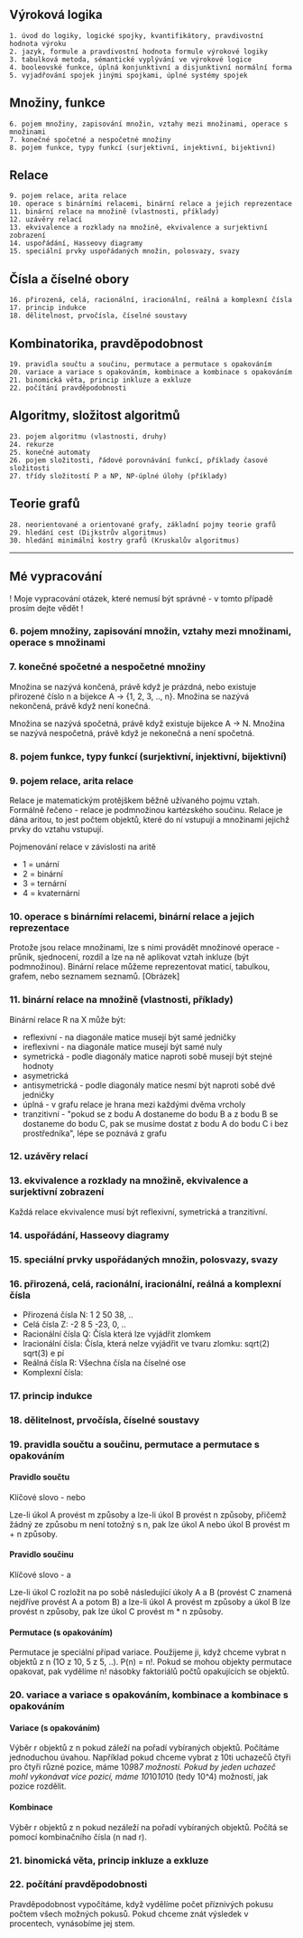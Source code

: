 ## Výroková logika
	1. úvod do logiky, logické spojky, kvantifikátory, pravdivostní hodnota výroku
	2. jazyk, formule a pravdivostní hodnota formule výrokové logiky
	3. tabulková metoda, sémantické vyplývání ve výrokové logice
	4. booleovské funkce, úplná konjunktivní a disjunktivní normální forma
	5. vyjadřování spojek jinými spojkami, úplné systémy spojek

## Množiny, funkce
	6. pojem množiny, zapisování množin, vztahy mezi množinami, operace s množinami
	7. konečné spočetné a nespočetné množiny
	8. pojem funkce, typy funkcí (surjektivní, injektivní, bijektivní)

## Relace
	9. pojem relace, arita relace
	10. operace s binárními relacemi, binární relace a jejich reprezentace
	11. binární relace na množině (vlastnosti, příklady)
	12. uzávěry relací
	13. ekvivalence a rozklady na množině, ekvivalence a surjektivní zobrazení
	14. uspořádání, Hasseovy diagramy
	15. speciální prvky uspořádaných množin, polosvazy, svazy

## Čísla a číselné obory
	16. přirozená, celá, racionální, iracionální, reálná a komplexní čísla
	17. princip indukce
	18. dělitelnost, prvočísla, číselné soustavy

## Kombinatorika, pravděpodobnost
	19. pravidla součtu a součinu, permutace a permutace s opakováním
	20. variace a variace s opakováním, kombinace a kombinace s opakováním
	21. binomická věta, princip inkluze a exkluze
	22. počítání pravděpodobnosti

## Algoritmy, složitost algoritmů
	23. pojem algoritmu (vlastnosti, druhy)
	24. rekurze
	25. konečné automaty
	26. pojem složitosti, řádové porovnávání funkcí, příklady časové složitosti
	27. třídy složitostí P a NP, NP-úplné úlohy (příklady)

## Teorie grafů
	28. neorientované a orientované grafy, základní pojmy teorie grafů
	29. hledání cest (Dijkstrův algoritmus)
	30. hledání minimální kostry grafů (Kruskalův algoritmus)

---

## Mé vypracování
! Moje vypracování otázek, které nemusí být správné - v tomto případě prosím dejte vědět !

### 6. pojem množiny, zapisování množin, vztahy mezi množinami, operace s množinami

### 7. konečné spočetné a nespočetné množiny
Množina se nazývá končená, právě když je prázdná, nebo existuje přirozené číslo n a bijekce A -> {1, 2, 3, .., n}. Množina se nazývá nekončená, právě když není konečná.

Množina se nazývá spočetná, právě když existuje bijekce A -> N. Množina se nazývá nespočetná, právě když je nekonečná a není spočetná.

### 8. pojem funkce, typy funkcí (surjektivní, injektivní, bijektivní)

### 9. pojem relace, arita relace
Relace je matematickým protějškem běžně užívaného pojmu vztah. Formálně řečeno - relace je podmnožinou kartézského součinu. Relace je dána aritou, to jest počtem objektů, které do ní vstupují a množinami jejichž prvky do vztahu vstupují.

Pojmenování relace v závislosti na aritě
- 1 = unární
- 2 = binární
- 3 = ternární
- 4 = kvaternární

### 10. operace s binárními relacemi, binární relace a jejich reprezentace
Protože jsou relace množinami, lze s nimi provádět množinové operace - průnik, sjednocení, rozdíl a lze na ně aplikovat vztah inkluze (být podmnožinou). Binární relace můžeme reprezentovat maticí, tabulkou, grafem, nebo seznamem seznamů. [Obrázek]

### 11. binární relace na množině (vlastnosti, příklady)
Binární relace R na X může být:
- reflexivní - na diagonále matice musejí být samé jedničky
- ireflexivní - na diagonále matice musejí být samé nuly
- symetrická - podle diagonály matice naproti sobě musejí být stejné hodnoty
- asymetrická
- antisymetrická - podle diagonály matice nesmí být naproti sobě dvě jedničky
- úplná - v grafu relace je hrana mezi každými dvěma vrcholy
- tranzitivní - "pokud se z bodu A dostaneme do bodu B a z bodu B se dostaneme do bodu C, pak se musíme dostat z bodu A do bodu C i bez prostředníka",  lépe se poznává z grafu

### 12. uzávěry relací

### 13. ekvivalence a rozklady na množině, ekvivalence a surjektivní zobrazení
Každá relace ekvivalence musí být reflexivní, symetrická a tranzitivní.

### 14. uspořádání, Hasseovy diagramy

### 15. speciální prvky uspořádaných množin, polosvazy, svazy

### 16. přirozená, celá, racionální, iracionální, reálná a komplexní čísla
- Přirozená čísla N: 1 2 50 38, ..
- Celá čísla Z: -2 8 5 -23, 0, ..
- Racionální čísla Q: Čísla která lze vyjádřit zlomkem
- Iracionální čísla: Čísla, která nelze vyjádřit ve tvaru zlomku: sqrt(2) sqrt(3) e pí
- Reálná čísla R: Všechna čísla na číselné ose
- Komplexní čísla:

### 17. princip indukce

### 18. dělitelnost, prvočísla, číselné soustavy

### 19. pravidla součtu a součinu, permutace a permutace s opakováním

#### Pravidlo součtu
Klíčové slovo - nebo

Lze-li úkol A provést m způsoby a lze-li úkol B provést n způsoby, přičemž žádný ze způsobu m není totožný s n, pak lze úkol A nebo úkol B provést m + n způsoby.

#### Pravidlo součinu
Klíčové slovo - a

Lze-li úkol C rozložit na po sobě následující úkoly A a B (provést C znamená nejdříve provést A a potom B) a lze-li úkol A provést m způsoby a úkol B lze provést n způsoby, pak lze úkol C provést m * n způsoby.


#### Permutace (s opakováním)
Permutace je speciální případ variace. Použijeme ji, když chceme vybrat n objektů z n (1O z 10, 5 z 5, ..).
P(n) = n!. Pokud se mohou objekty permutace opakovat, pak vydělíme n! násobky faktoriálů počtů opakujících se objektů.

### 20. variace a variace s opakováním, kombinace a kombinace s opakováním
#### Variace (s opakováním)
Výběr r objektů z n pokud záleží na pořadí vybíraných objektů. Počítáme jednoduchou úvahou. Například pokud chceme vybrat z 10ti uchazečů čtyři pro čtyři různé pozice, máme 10*9*8*7 možností. Pokud by jeden uchazeč mohl vykonávat více pozicí, máme 10*10*10*10 (tedy 10^4) možností, jak pozice rozdělit.


#### Kombinace
Výběr r objektů z n pokud nezáleží na pořadí vybíraných objektů. Počítá se pomocí kombinačního čísla (n nad r).

### 21. binomická věta, princip inkluze a exkluze
### 22. počítání pravděpodobnosti
Pravděpodobnost vypočítáme, když vydělíme počet příznivých pokusu počtem všech možných pokusů. Pokud chceme znát výsledek v procentech, vynásobíme jej stem.
